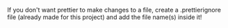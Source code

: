 If you don't want prettier to make changes to a file, create a .prettierignore file (already made for this project) and add the file name(s) inside it!